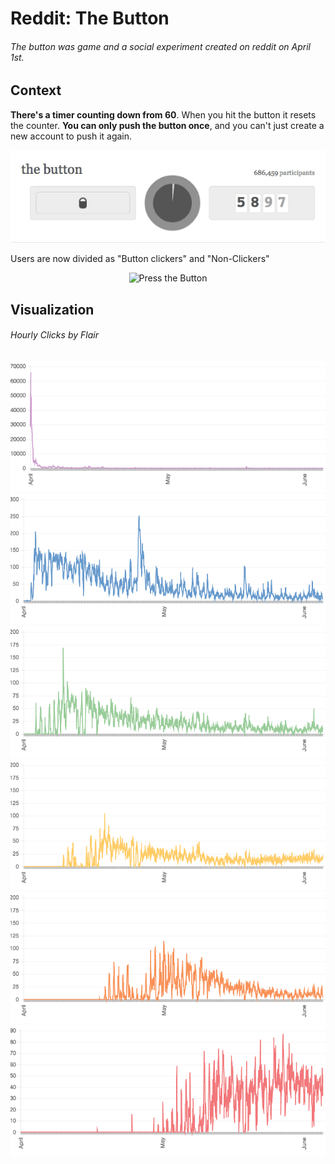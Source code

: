 # Reddit: The Button

###### The button was game and a social experiment created on reddit on April 1st.

## Context
**There's a timer counting down from 60**. When you hit the button it resets the counter. **You can only push the button once**, and you can't just create a new account to push it again.

<p align="center">
  <img src="https://github.com/scrubmx/reddit-button/blob/master/img/button.gif?raw=true" alt="The Button"/>
</p>

Users are now divided as "Button clickers" and "Non-Clickers"

<p align="center">
  <img src="https://github.com/scrubmx/reddit-button/blob/master/img/press-the-button.gif?raw=true" alt="Press the Button"/>
</p>

## Visualization

###### Hourly Clicks by Flair

<p align="center">
  <img src="https://github.com/scrubmx/reddit-button/blob/master/img/graphs/hourly-purple.png?raw=true" alt="hourly-purple"/>
  <img src="https://github.com/scrubmx/reddit-button/blob/master/img/graphs/hourly-blue.png?raw=true" alt="hourly-blue"/>
  <img src="https://github.com/scrubmx/reddit-button/blob/master/img/graphs/hourly-green.png?raw=true" alt="hourly-green"/>
  <img src="https://github.com/scrubmx/reddit-button/blob/master/img/graphs/hourly-yellow.png?raw=true" alt="hourly-yellow"/>
  <img src="https://github.com/scrubmx/reddit-button/blob/master/img/graphs/hourly-orange.png?raw=true" alt="hourly-orange"/>
  <img src="https://github.com/scrubmx/reddit-button/blob/master/img/graphs/hourly-red.png?raw=true" alt="hourly-red"/>
</p>
